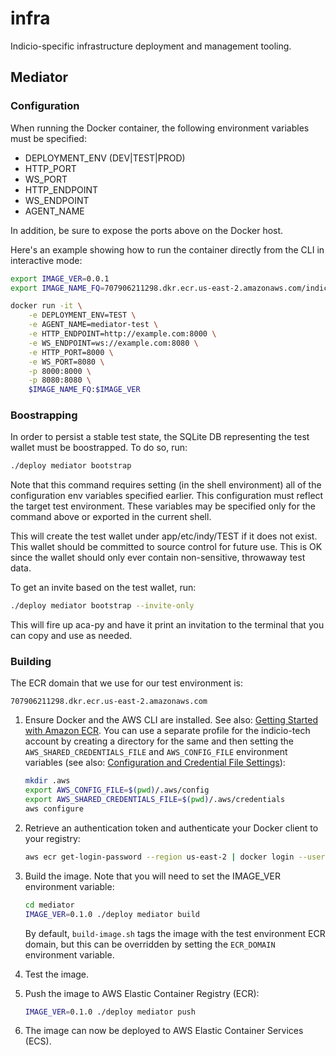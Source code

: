 
# infra

Indicio-specific infrastructure deployment and management tooling.

## Mediator

### Configuration

When running the Docker container, the following environment variables must be specified:

- DEPLOYMENT_ENV (DEV|TEST|PROD)
- HTTP_PORT
- WS_PORT
- HTTP_ENDPOINT
- WS_ENDPOINT
- AGENT_NAME

In addition, be sure to expose the ports above on the Docker host.

Here's an example showing how to run the container directly from the CLI in interactive mode:

```sh
export IMAGE_VER=0.0.1
export IMAGE_NAME_FQ=707906211298.dkr.ecr.us-east-2.amazonaws.com/indicio-tech/aries-mediator

docker run -it \
    -e DEPLOYMENT_ENV=TEST \
    -e AGENT_NAME=mediator-test \
    -e HTTP_ENDPOINT=http://example.com:8000 \
    -e WS_ENDPOINT=ws://example.com:8080 \
    -e HTTP_PORT=8000 \
    -e WS_PORT=8080 \
    -p 8000:8000 \
    -p 8080:8080 \
    $IMAGE_NAME_FQ:$IMAGE_VER
```

### Boostrapping

In order to persist a stable test state, the SQLite DB representing the test wallet must be boostrapped. To do so, run:

```sh
./deploy mediator bootstrap
```

Note that this command requires setting (in the shell environment) all of the configuration env variables specified earlier. This configuration must reflect the target test environment. These variables may be specified only for the command above or exported in the current shell.

This will create the test wallet under app/etc/indy/TEST if it does not exist. This wallet should be committed to source control for future use. This is OK since the wallet should only ever contain non-sensitive, throwaway test data.

To get an invite based on the test wallet, run:

```sh
./deploy mediator bootstrap --invite-only
```

This will fire up aca-py and have it print an invitation to the terminal that you can copy and use as needed.

### Building

The ECR domain that we use for our test environment is:

`707906211298.dkr.ecr.us-east-2.amazonaws.com`

1. Ensure Docker and the AWS CLI are installed. See also: [Getting Started with Amazon ECR](http://docs.aws.amazon.com/AmazonECR/latest/userguide/getting-started-cli.html). You can use
a separate profile for the indicio-tech account by creating a directory for the same and
then setting the `AWS_SHARED_CREDENTIALS_FILE` and `AWS_CONFIG_FILE` environment variables (see
also: [Configuration and Credential File Settings](https://docs.aws.amazon.com/cli/latest/userguide/cli-configure-files.html)):

    ```sh
    mkdir .aws
    export AWS_CONFIG_FILE=$(pwd)/.aws/config
    export AWS_SHARED_CREDENTIALS_FILE=$(pwd)/.aws/credentials
    aws configure
    ```

2. Retrieve an authentication token and authenticate your Docker client to your registry:

    ```sh
    aws ecr get-login-password --region us-east-2 | docker login --username AWS --password-stdin 707906211298.dkr.ecr.us-east-2.amazonaws.com
    ```

3. Build the image. Note that you will need to set the IMAGE_VER environment variable:

    ```sh
    cd mediator
    IMAGE_VER=0.1.0 ./deploy mediator build
    ```

   By default, `build-image.sh` tags the image with the test environment ECR domain, but this can be overridden by setting the `ECR_DOMAIN` environment variable.

4. Test the image.

5. Push the image to AWS Elastic Container Registry (ECR):

    ```sh
    IMAGE_VER=0.1.0 ./deploy mediator push
    ```

6. The image can now be deployed to AWS Elastic Container Services (ECS).

